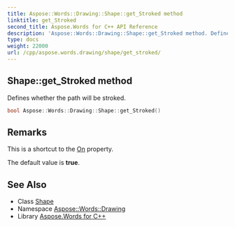 ```yaml
---
title: Aspose::Words::Drawing::Shape::get_Stroked method
linktitle: get_Stroked
second_title: Aspose.Words for C++ API Reference
description: 'Aspose::Words::Drawing::Shape::get_Stroked method. Defines whether the path will be stroked in C++.'
type: docs
weight: 22000
url: /cpp/aspose.words.drawing/shape/get_stroked/
---
```

## Shape::get_Stroked method


Defines whether the path will be stroked.

```cpp
bool Aspose::Words::Drawing::Shape::get_Stroked()
```

## Remarks


This is a shortcut to the [On](../../stroke/get_on/) property.

The default value is **true**. 
## See Also

* Class [Shape](../)
* Namespace [Aspose::Words::Drawing](../../)
* Library [Aspose.Words for C++](../../../)
